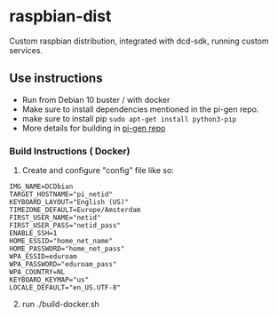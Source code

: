 # raspbian-dist
Custom raspbian distribution, integrated with dcd-sdk, running custom services. 

## Use instructions
* Run from Debian 10 buster / with docker
* Make sure to install dependencies mentioned in the pi-gen repo.
* make sure to install pip `sudo apt-get install python3-pip`
* More details for building in [pi-gen repo](https://github.com/RPi-Distro/pi-gen)

### Build Instructions ( Docker)
1. Create and configure "config" file like so:
```
IMG_NAME=DCDbian
TARGET_HOSTNAME="pi_netid"
KEYBOARD_LAYOUT="English (US)"
TIMEZONE_DEFAULT=Europe/Amsterdam
FIRST_USER_NAME="netid"
FIRST_USER_PASS="netid_pass"
ENABLE_SSH=1
HOME_ESSID="home_net_name"
HOME_PASSWORD="home_net_pass"
WPA_ESSID=eduroam
WPA_PASSWORD="eduroam_pass"
WPA_COUNTRY=NL
KEYBOARD_KEYMAP="us"
LOCALE_DEFAULT="en_US.UTF-8"

```
2. run ./build-docker.sh
